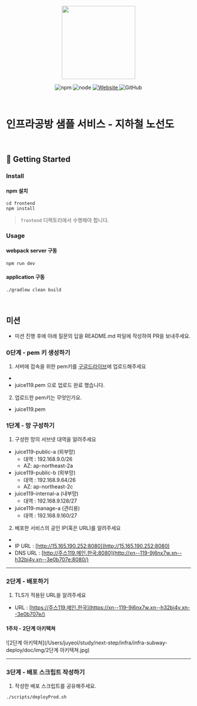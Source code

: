 <p align="center">
    <img width="200px;" src="https://raw.githubusercontent.com/woowacourse/atdd-subway-admin-frontend/master/images/main_logo.png"/>
</p>
<p align="center">
  <img alt="npm" src="https://img.shields.io/badge/npm-%3E%3D%205.5.0-blue">
  <img alt="node" src="https://img.shields.io/badge/node-%3E%3D%209.3.0-blue">
  <a href="https://edu.nextstep.camp/c/R89PYi5H" alt="nextstep atdd">
    <img alt="Website" src="https://img.shields.io/website?url=https%3A%2F%2Fedu.nextstep.camp%2Fc%2FR89PYi5H">
  </a>
  <img alt="GitHub" src="https://img.shields.io/github/license/next-step/atdd-subway-service">
</p>

<br>

# 인프라공방 샘플 서비스 - 지하철 노선도

<br>

## 🚀 Getting Started

### Install
#### npm 설치
```
cd frontend
npm install
```
> `frontend` 디렉토리에서 수행해야 합니다.

### Usage
#### webpack server 구동
```
npm run dev
```
#### application 구동
```
./gradlew clean build
```
<br>

## 미션

* 미션 진행 후에 아래 질문의 답을 README.md 파일에 작성하여 PR을 보내주세요.

### 0단계 - pem 키 생성하기

1. 서버에 접속을 위한 pem키를 [구글드라이브](https://drive.google.com/drive/folders/1dZiCUwNeH1LMglp8dyTqqsL1b2yBnzd1?usp=sharing)에 업로드해주세요
- 
- juice119.pem 으로 업로드 완료 했습니다.

2. 업로드한 pem키는 무엇인가요.
- juice119.pem

### 1단계 - 망 구성하기
1. 구성한 망의 서브넷 대역을 알려주세요

- juice119-public-a (외부망)
  - 대역 : 192.168.9.0/26
  - AZ: ap-northeast-2a
- juice119-public-b (외부망)
  - 대역 : 192.168.9.64/26
  - AZ: ap-northeast-2c
- juice119-internal-a (내부망)
    - 대역 : 192.168.9.128/27
- juice119-manage-a (관리용)
    - 대역 : 192.168.9.160/27

2. 배포한 서비스의 공인 IP(혹은 URL)를 알려주세요
- 
- IP URL : [http://15.165.190.252:8080](http://15.165.190.252:8080)
- DNS URL : [http://주스119.메인.한국:8080](http://xn--119-9j6nx7w.xn--h32bi4v.xn--3e0b707e:8080/)


 

---

### 2단계 - 배포하기
1. TLS가 적용된 URL을 알려주세요

- URL : [https://주스119.메인.한국](https://xn--119-9j6nx7w.xn--h32bi4v.xn--3e0b707e/)

#### 1주차 - 2단계 아키텍쳐

![2단계 아키텍쳐](/Users/juyeol/study/next-step/infra/infra-subway-deploy/doc/img/2단계 아키텍쳐.jpg)

---

### 3단계 - 배포 스크립트 작성하기

1. 작성한 배포 스크립트를 공유해주세요.
```
./scripts/deployProd.sh
```

